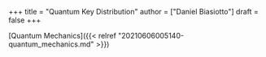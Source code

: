 +++
title = "Quantum Key Distribution"
author = ["Daniel Biasiotto"]
draft = false
+++

[Quantum Mechanics]({{< relref "20210606005140-quantum_mechanics.md" >}})